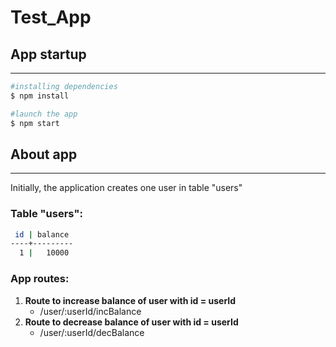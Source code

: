 
# Test_App

## App startup
****

```bash
#installing dependencies
$ npm install

#launch the app
$ npm start
```

## About app
****

Initially, the application creates one user in table "users"

### Table "users":
```bash
 id | balance 
----+---------
  1 |   10000
```

### App routes:
1. **Route to increase balance of user with id = userId**
    - /user/:userId/incBalance
2. **Route to decrease balance of user with id = userId**
    - /user/:userId/decBalance
